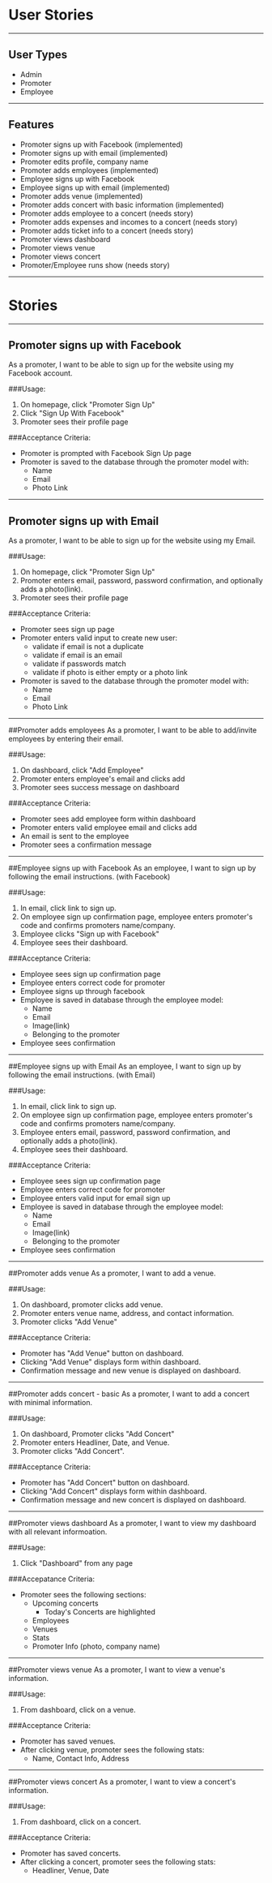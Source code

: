 # User Stories

----
## User Types
* Admin
* Promoter
* Employee

----
## Features
* Promoter signs up with Facebook (implemented)
* Promoter signs up with email (implemented)
* Promoter edits profile, company name 
* Promoter adds employees (implemented)
* Employee signs up with Facebook
* Employee signs up with email (implemented)
* Promoter adds venue (implemented)
* Promoter adds concert with basic information (implemented)
* Promoter adds employee to a concert (needs story)
* Promoter adds expenses and incomes to a concert (needs story)
* Promoter adds ticket info to a concert (needs story)
* Promoter views dashboard
* Promoter views venue
* Promoter views concert
* Promoter/Employee runs show (needs story)

----
# Stories

----
## Promoter signs up with Facebook
As a promoter, I want to be able to sign up for the website using my Facebook account.

###Usage:
1. On homepage, click "Promoter Sign Up"
2. Click "Sign Up With Facebook"
3. Promoter sees their profile page

###Acceptance Criteria:
* Promoter is prompted with Facebook Sign Up page
* Promoter is saved to the database through the promoter model with:
  * Name
  * Email
  * Photo Link

----
## Promoter signs up with Email
As a promoter, I want to be able to sign up for the website using my Email.

###Usage:
1. On homepage, click "Promoter Sign Up"
2. Promoter enters email, password, password confirmation, and optionally adds a photo(link).
3. Promoter sees their profile page

###Acceptance Criteria:
* Promoter sees sign up page
* Promoter enters valid input to create new user:
  * validate if email is not a duplicate
  * validate if email is an email
  * validate if passwords match
  * validate if photo is either empty or a photo link
* Promoter is saved to the database through the promoter model with:
  * Name
  * Email
  * Photo Link

----
##Promoter adds employees
As a promoter, I want to be able to add/invite employees by entering their email.

###Usage:
1. On dashboard, click "Add Employee"
2. Promoter enters employee's email and clicks add
3. Promoter sees success message on dashboard

###Acceptance Criteria:
* Promoter sees add employee form within dashboard
* Promoter enters valid employee email and clicks add
* An email is sent to the employee
* Promoter sees a confirmation message

----
##Employee signs up with Facebook
As an employee, I want to sign up by following the email instructions. (with Facebook)

###Usage:
1. In email, click link to sign up.
2. On employee sign up confirmation page, employee enters promoter's code and confirms promoters name/company.
3. Employee clicks "Sign up with Facebook"
4. Employee sees their dashboard.

###Acceptance Criteria:
* Employee sees sign up confirmation page
* Employee enters correct code for promoter
* Employee signs up through facebook
* Employee is saved in database through the employee model:
  * Name
  * Email
  * Image(link)
  * Belonging to the promoter
* Employee sees confirmation 

----
##Employee signs up with Email
As an employee, I want to sign up by following the email instructions. (with Email)

###Usage:
1. In email, click link to sign up.
2. On employee sign up confirmation page, employee enters promoter's code and confirms promoters name/company.
3. Employee enters email, password, password confirmation, and optionally adds a photo(link).
4. Employee sees their dashboard.

###Acceptance Criteria:
* Employee sees sign up confirmation page
* Employee enters correct code for promoter
* Employee enters valid input for email sign up
* Employee is saved in database through the employee model:
  * Name
  * Email
  * Image(link)
  * Belonging to the promoter
* Employee sees confirmation 

----
##Promoter adds venue
As a promoter, I want to add a venue.

###Usage:
1. On dashboard, promoter clicks add venue.
2. Promoter enters venue name, address, and contact information.
3. Promoter clicks "Add Venue"

###Acceptance Criteria:
* Promoter has "Add Venue" button on dashboard. 
* Clicking "Add Venue" displays form within dashboard.
* Confirmation message and new venue is displayed on dashboard.

----
##Promoter adds concert - basic
As a promoter, I want to add a concert with minimal information.

###Usage:
1. On dashboard, Promoter clicks "Add Concert"
2. Promoter enters Headliner, Date, and Venue.
3. Promoter clicks "Add Concert".

###Acceptance Criteria:
* Promoter has "Add Concert" button on dashboard.
* Clicking "Add Concert" displays form within dashboard.
* Confirmation message and new concert is displayed on dashboard.

----
##Promoter views dashboard
As a promoter, I want to view my dashboard with all relevant informoation.

###Usage:
1. Click "Dashboard" from any page

###Accepatance Criteria:
* Promoter sees the following sections:
  * Upcoming concerts
    * Today's Concerts are highlighted
  * Employees
  * Venues
  * Stats
  * Promoter Info (photo, company name)

----
##Promoter views venue
As a promoter, I want to view a venue's information.

###Usage:
1. From dashboard, click on a venue.

###Acceptance Criteria:
* Promoter has saved venues.
* After clicking venue, promoter sees the following stats:
  * Name, Contact Info, Address

----
##Promoter views concert
As a promoter, I want to view a concert's information.

###Usage:
1. From dashboard, click on a concert.

###Acceptance Criteria:
* Promoter has saved concerts.
* After clicking a concert, promoter sees the following stats:
  * Headliner, Venue, Date